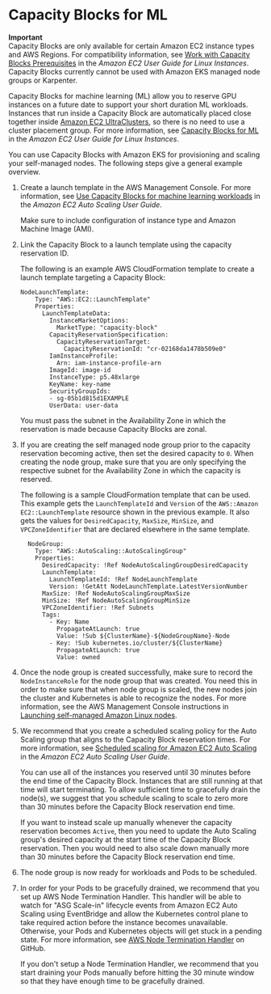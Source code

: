 # Capacity Blocks for ML<a name="capacity-blocks"></a>

**Important**  
Capacity Blocks are only available for certain Amazon EC2 instance types and AWS Regions\. For compatibility information, see [Work with Capacity Blocks Prerequisites](https://docs.aws.amazon.com/AWSEC2/latest/UserGuide/capacity-blocks-using.html#capacity-blocks-prerequisites) in the *Amazon EC2 User Guide for Linux Instances*\.
Capacity Blocks currently cannot be used with Amazon EKS managed node groups or Karpenter\.

Capacity Blocks for machine learning \(ML\) allow you to reserve GPU instances on a future date to support your short duration ML workloads\. Instances that run inside a Capacity Block are automatically placed close together inside [Amazon EC2 UltraClusters](https://aws.amazon.com/ec2/ultraclusters/), so there is no need to use a cluster placement group\. For more information, see [Capacity Blocks for ML](https://docs.aws.amazon.com/AWSEC2/latest/UserGuide/ec2-capacity-blocks.html) in the *Amazon EC2 User Guide for Linux Instances*\.

You can use Capacity Blocks with Amazon EKS for provisioning and scaling your self\-managed nodes\. The following steps give a general example overview\.

1. Create a launch template in the AWS Management Console\. For more information, see [Use Capacity Blocks for machine learning workloads](https://docs.aws.amazon.com/autoscaling/ec2/userguide/launch-template-capacity-blocks.html) in the *Amazon EC2 Auto Scaling User Guide*\.

   Make sure to include configuration of instance type and Amazon Machine Image \(AMI\)\.

1. Link the Capacity Block to a launch template using the capacity reservation ID\.

   The following is an example AWS CloudFormation template to create a launch template targeting a Capacity Block:

   ```
   NodeLaunchTemplate:
       Type: "AWS::EC2::LaunchTemplate"
       Properties:
         LaunchTemplateData:
           InstanceMarketOptions:
             MarketType: "capacity-block"
           CapacityReservationSpecification:
             CapacityReservationTarget:
               CapacityReservationId: "cr-02168da1478b509e0"
           IamInstanceProfile:
             Arn: iam-instance-profile-arn
           ImageId: image-id
           InstanceType: p5.48xlarge
           KeyName: key-name
           SecurityGroupIds:
           - sg-05b1d815d1EXAMPLE
           UserData: user-data
   ```

   You must pass the subnet in the Availability Zone in which the reservation is made because Capacity Blocks are zonal\.

1. If you are creating the self managed node group prior to the capacity reservation becoming active, then set the desired capacity to `0`\. When creating the node group, make sure that you are only specifying the respective subnet for the Availability Zone in which the capacity is reserved\.

   The following is a sample CloudFormation template that can be used\. This example gets the `LaunchTemplateId` and `Version` of the `AWS::Amazon EC2::LaunchTemplate` resource shown in the previous example\. It also gets the values for `DesiredCapacity`, `MaxSize`, `MinSize`, and `VPCZoneIdentifier` that are declared elsewhere in the same template\.

   ```
     NodeGroup:
       Type: "AWS::AutoScaling::AutoScalingGroup"
       Properties:
         DesiredCapacity: !Ref NodeAutoScalingGroupDesiredCapacity
         LaunchTemplate:
           LaunchTemplateId: !Ref NodeLaunchTemplate
           Version: !GetAtt NodeLaunchTemplate.LatestVersionNumber
         MaxSize: !Ref NodeAutoScalingGroupMaxSize
         MinSize: !Ref NodeAutoScalingGroupMinSize
         VPCZoneIdentifier: !Ref Subnets
         Tags:
           - Key: Name
             PropagateAtLaunch: true
             Value: !Sub ${ClusterName}-${NodeGroupName}-Node
           - Key: !Sub kubernetes.io/cluster/${ClusterName}
             PropagateAtLaunch: true
             Value: owned
   ```

1. Once the node group is created successfully, make sure to record the `NodeInstanceRole` for the node group that was created\. You need this in order to make sure that when node group is scaled, the new nodes join the cluster and Kubernetes is able to recognize the nodes\. For more information, see the AWS Management Console instructions in [Launching self\-managed Amazon Linux nodes](launch-workers.md)\.

1. We recommend that you create a scheduled scaling policy for the Auto Scaling group that aligns to the Capacity Block reservation times\. For more information, see [Scheduled scaling for Amazon EC2 Auto Scaling](https://docs.aws.amazon.com/autoscaling/ec2/userguide/ec2-auto-scaling-scheduled-scaling.html) in the *Amazon EC2 Auto Scaling User Guide*\.

   You can use all of the instances you reserved until 30 minutes before the end time of the Capacity Block\. Instances that are still running at that time will start terminating\. To allow sufficient time to gracefully drain the node\(s\), we suggest that you schedule scaling to scale to zero more than 30 minutes before the Capacity Block reservation end time\.

   If you want to instead scale up manually whenever the capacity reservation becomes `Active`, then you need to update the Auto Scaling group's desired capacity at the start time of the Capacity Block reservation\. Then you would need to also scale down manually more than 30 minutes before the Capacity Block reservation end time\.

1. The node group is now ready for workloads and Pods to be scheduled\.

1. In order for your Pods to be gracefully drained, we recommend that you set up AWS Node Termination Handler\. This handler will be able to watch for "ASG Scale\-in" lifecycle events from Amazon EC2 Auto Scaling using EventBridge and allow the Kubernetes control plane to take required action before the instance becomes unavailable\. Otherwise, your Pods and Kubernetes objects will get stuck in a pending state\. For more information, see [AWS Node Termination Handler](https://github.com/aws/aws-node-termination-handler) on GitHub\.

   If you don't setup a Node Termination Handler, we recommend that you start draining your Pods manually before hitting the 30 minute window so that they have enough time to be gracefully drained\.